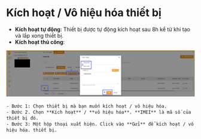 # Kích hoạt / Vô hiệu hóa thiết bị
- **Kích hoạt tự động**: Thiết bị được tự động kích hoạt sau 8h kể từ khi tạo và lắp xong thiết bị.
- **Kích hoạt thủ công**:
     
<span style="display:block;text-align:center">![active device ](/docs/assets/images/web-interface/web-interface-device/active-device.png)

    - Bước 1: Chọn thiết bị mà bạn muốn kích hoạt / vô hiệu hóa.
    - Bước 2. Chọn **Kích hoạt** / **vô hiệu hóa**. **IMEI** là mã số của thiết bị đó.
    - Bước 3: Một hộp thoại xuất hiện. Click vào **Gửi** để kích hoạt / vô hiệu hóa. thiết bị.


